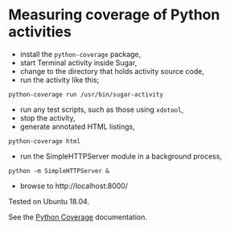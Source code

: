 Measuring coverage of Python activities
=======================================

* install the `python-coverage` package,
* start Terminal activity inside Sugar,
* change to the directory that holds activity source code,
* run the activity like this;

```
python-coverage run /usr/bin/sugar-activity
```

* run any test scripts, such as those using `xdotool`,
* stop the activity,
* generate annotated HTML listings,

```
python-coverage html
```

* run the SimpleHTTPServer module in a background process,

```
python -m SimpleHTTPServer &
```

* browse to http://localhost:8000/

Tested on Ubuntu 18.04.

See the [Python Coverage](https://coverage.readthedocs.io) documentation.
